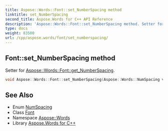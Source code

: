 ```yaml
---
title: Aspose::Words::Font::set_NumberSpacing method
linktitle: set_NumberSpacing
second_title: Aspose.Words for C++ API Reference
description: 'Aspose::Words::Font::set_NumberSpacing method. Setter for Aspose::Words::Font::get_NumberSpacing in C++.'
type: docs
weight: 83500
url: /cpp/aspose.words/font/set_numberspacing/
---
```

## Font::set_NumberSpacing method


Setter for [Aspose::Words::Font::get_NumberSpacing](../get_numberspacing/).

```cpp
void Aspose::Words::Font::set_NumberSpacing(Aspose::Words::NumSpacing value)
```

## See Also

* Enum [NumSpacing](../../numspacing/)
* Class [Font](../)
* Namespace [Aspose::Words](../../)
* Library [Aspose.Words for C++](../../../)

